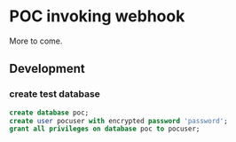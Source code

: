# POC invoking webhook 

More to come.


## Development
### create test database
```sql
create database poc;
create user pocuser with encrypted password 'password';
grant all privileges on database poc to pocuser;

```